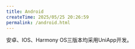 ```yaml
---
title: Android
createTime: 2025/05/25 20:26:59
permalink: /android.html
---
```


安卓、IOS、Harmony OS三版本均采用UniApp开发。
